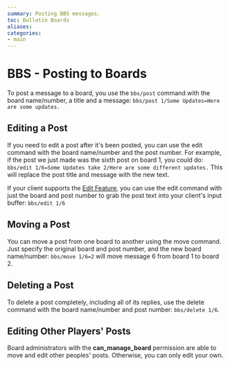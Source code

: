 ```yaml
---
summary: Posting BBS messages.
toc: Bulletin Boards
aliases: 
categories:
- main
---
```

# BBS - Posting to Boards

To post a message to a board, you use the `bbs/post` command with the board name/number, a title and a message:  `bbs/post 1/Some Updates=Here are some updates.`

## Editing a Post

If you need to edit a post after it's been posted, you can use the edit command with the board name/number and the post number.  For example, if the post we just made was the sixth post on board 1, you could do:   `bbs/edit 1/6=Some Updates take 2/Here are some different updates.`  This will replace the post title and message with the new text.

If your client supports the [Edit Feature](/help/utils/edit), you can use the edit command with just the board and post number to grab the post text into your client's input buffer: `bbs/edit 1/6`

## Moving a Post

You can move a post from one board to another using the move command.  Just specify the original board and post number, and the new board name/number:  `bbs/move 1/6=2` will move message 6 from board 1 to board 2.

## Deleting a Post

To delete a post completely, including all of its replies, use the delete command with the board name/number and post number:  `bbs/delete 1/6`.

## Editing Other Players' Posts

Board administrators with the **can\_manage\_board** permission are able to move and edit other peoples' posts.  Otherwise, you can only edit your own.

